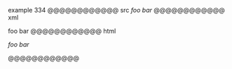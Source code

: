 example 334
@@@@@@@@@@@@ src
_foo bar_
@@@@@@@@@@@@ xml
<?xml version="1.0" encoding="UTF-8"?>
<!DOCTYPE document SYSTEM "CommonMark.dtd">
<document xmlns="http://commonmark.org/xml/1.0">
  <paragraph>
    <emph>
      <text>foo bar</text>
    </emph>
  </paragraph>
</document>
@@@@@@@@@@@@ html
<p><em>foo bar</em></p>
@@@@@@@@@@@@
